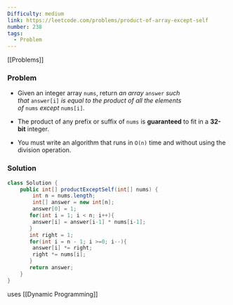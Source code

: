 ```yaml
---
Difficulty: medium
link: https://leetcode.com/problems/product-of-array-except-self
number: 238
tags:
  - Problem
---
```

[[Problems]]
### Problem

- Given an integer array `nums`, return _an array_ `answer` _such that_ `answer[i]` _is equal to the product of all the elements of_ `nums` _except_ `nums[i]`.

- The product of any prefix or suffix of `nums` is **guaranteed** to fit in a **32-bit** integer.

- You must write an algorithm that runs in `O(n)` time and without using the division operation.

### Solution
```java
class Solution {
    public int[] productExceptSelf(int[] nums) {
        int n = nums.length;
        int[] answer = new int[n];
        answer[0] = 1;
       for(int i = 1; i < n; i++){
        answer[i] = answer[i-1] * nums[i-1];
       }
       int right = 1;
       for(int i = n - 1; i >=0; i--){
        answer[i] *= right;
        right *= nums[i];
       }
       return answer;
    }
}

```
uses [[Dynamic Programming]]